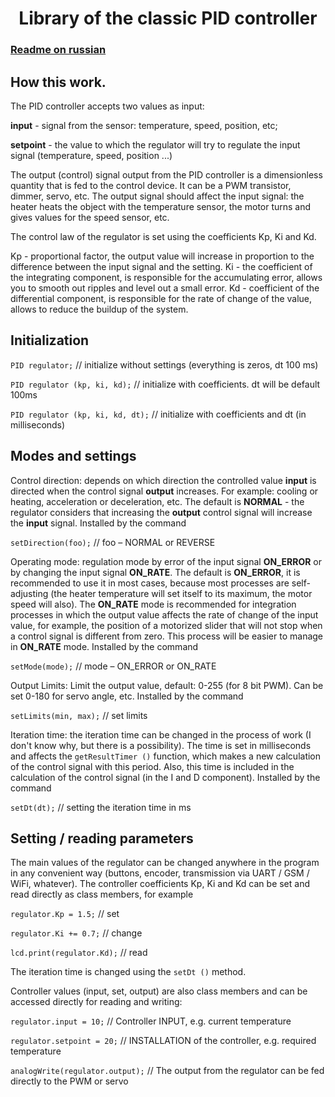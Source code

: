 <h1 align="center">Library of the classic PID controller</h1>

### [Readme on russian](https://github.com/Shinsei75/PID/blob/main/README.ru)

## How this work.
The PID controller accepts two values ​​as input:

**input** - signal from the sensor: temperature, speed, position, etc;

**setpoint** - the value to which the regulator will try to regulate the input signal (temperature, speed, position ...)

The output (control) signal output from the PID controller is a dimensionless quantity that is fed to the control device. It can be a PWM transistor, dimmer, servo, etc. The output signal should affect the input signal: the heater heats the object with the temperature sensor, the motor turns and gives values ​​for the speed sensor, etc.

The control law of the regulator is set using the coefficients Kp, Ki and Kd.

Kp - proportional factor, the output value will increase in proportion to the difference between the input signal and the setting.
Ki - the coefficient of the integrating component, is responsible for the accumulating error, allows you to smooth out ripples and level out a small error.
Kd - coefficient of the differential component, is responsible for the rate of change of the value, allows to reduce the buildup of the system.

## Initialization
`PID regulator;` // initialize without settings (everything is zeros, dt 100 ms)

`PID regulator (kp, ki, kd);` // initialize with coefficients. dt will be default 100ms

`PID regulator (kp, ki, kd, dt);` // initialize with coefficients and dt (in milliseconds)

## Modes and settings

Control direction: depends on which direction the controlled value **input** is directed when the control signal **output** increases. For example: cooling or heating, acceleration or deceleration, etc. The default is **NORMAL** - the regulator considers that increasing the **output** control signal will increase the **input** signal. Installed by the command

`setDirection(foo);`  // foo – NORMAL or REVERSE

Operating mode: regulation mode by error of the input signal **ON_ERROR** or by changing the input signal **ON_RATE**. The default is **ON_ERROR**, it is recommended to use it in most cases, because most processes are self-adjusting (the heater temperature will set itself to its maximum, the motor speed will also). The **ON_RATE** mode is recommended for integration processes in which the output value affects the rate of change of the input value, for example, the position of a motorized slider that will not stop when a control signal is different from zero. This process will be easier to manage in **ON_RATE** mode. Installed by the command

`setMode(mode);` // mode – ON_ERROR or ON_RATE

Output Limits: Limit the output value, default: 0-255 (for 8 bit PWM). Can be set 0-180 for servo angle, etc. Installed by the command

`setLimits(min, max);`  // set limits

Iteration time: the iteration time can be changed in the process of work (I don't know why, but there is a possibility). The time is set in milliseconds and affects the `getResultTimer ()` function, which makes a new calculation of the control signal with this period. Also, this time is included in the calculation of the control signal (in the I and D component). Installed by the command

`setDt(dt);`  // setting the iteration time in ms

## Setting / reading parameters

The main values of the regulator can be changed anywhere in the program in any convenient way (buttons, encoder, transmission via UART / GSM / WiFi, whatever). The controller coefficients Kp, Ki and Kd can be set and read directly as class members, for example

`regulator.Kp = 1.5;`        // set

`regulator.Ki += 0.7;`       // change

`lcd.print(regulator.Kd);`   // read

The iteration time is changed using the `setDt ()` method.

Controller values (input, set, output) are also class members and can be accessed directly for reading and writing:

`regulator.input = 10;`     // Controller INPUT, e.g. current temperature

`regulator.setpoint = 20;`  // INSTALLATION of the controller, e.g. required temperature

`analogWrite(regulator.output);`  // The output from the regulator can be fed directly to the PWM or servo
